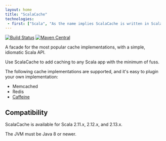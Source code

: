 ```yaml
---
layout: home
title: "ScalaCache"
technologies:
 - first: ["Scala", "As the name implies ScalaCache is written in Scala."]
---
```


[![Build Status](https://travis-ci.org/cb372/scalacache.png?branch=master)](https://travis-ci.org/cb372/scalacache) [![Maven Central](https://img.shields.io/maven-central/v/com.github.cb372/scalacache-core_2.12.svg)](http://search.maven.org/#search%7Cga%7C1%7Cscalacache)

A facade for the most popular cache implementations, with a simple, idiomatic Scala API.

Use ScalaCache to add caching to any Scala app with the minimum of fuss.

The following cache implementations are supported, and it's easy to plugin your own implementation:
* Memcached
* Redis
* [Caffeine](https://github.com/ben-manes/caffeine)

## Compatibility

ScalaCache is available for Scala 2.11.x, 2.12.x, and 2.13.x.

The JVM must be Java 8 or newer.
